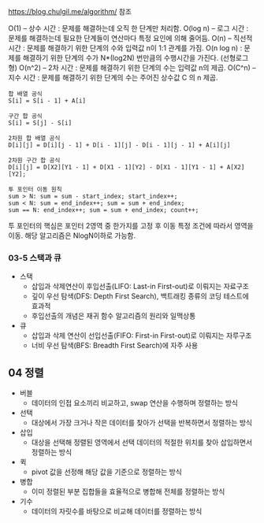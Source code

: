 https://blog.chulgil.me/algorithm/ 참조

O(1) – 상수 시간 : 문제를 해결하는데 오직 한 단계만 처리함.
O(log n) – 로그 시간 : 문제를 해결하는데 필요한 단계들이 연산마다 특정 요인에 의해 줄어듬.
O(n) – 직선적 시간 : 문제를 해결하기 위한 단계의 수와 입력값 n이 1:1 관계를 가짐.
O(n log n) : 문제를 해결하기 위한 단계의 수가 N*(log2N) 번만큼의 수행시간을 가진다. (선형로그형)
O(n^2) – 2차 시간 : 문제를 해결하기 위한 단계의 수는 입력값 n의 제곱.
O(C^n) – 지수 시간 : 문제를 해결하기 위한 단계의 수는 주어진 상수값 C 의 n 제곱.

```
합 배열 공식
S[i] = S[i - 1] + A[i]

구간 합 공식
S[i] = S[j] - S[i]
```


```
2차원 합 배열 공식
D[i][j] = D[i][j - 1] + D[i - 1][j] - D[i - 1][j - 1] + A[i][j]

2차원 구간 합 공식 
D[i][j] = D[X2][Y1 - 1] + D[X1 - 1][Y2] - D[X1 - 1][Y1 - 1] + A[X2][Y2];
```

```
투 포인터 이동 원칙
sum > N: sum = sum - start_index; start_index++;
sum < N: sum = end_index++; sum = sum + end_index;
sum == N: end_index++; sum = sum + end_index; count++;
```
투 포인터의 핵심은 포인터 2영역 중 한가지를 고정 후 이동 특정 조건에
따라서 영역을 이동. 해당 알고리즘은 NlogN이하로 가능함.

### 03-5 스택과 큐
* 스택
    * 삽입과 삭제연산이 후입선출(LIFO: Last-in First-out)로 이뤄지는 자료구조
    * 깊이 우선 탐색(DFS: Depth First Search), 백트래킹 종류의 코딩 테스트에 효과적
    * 후입선출의 개념은 재귀 함수 알고리즘의 원리와 일맥상통
* 큐
    * 삽입과 삭제 연산이 선입선출(FIFO: First-in First-out)로 이뤄지는 자루구조
    * 너비 우선 탐색(BFS: Breadth First Search)에 자주 사용

## 04 정렬
* 버블
  * 데이터의 인접 요소끼리 비교하고, swap 연산을 수행하며 정렬하는 방식 
* 선택
  * 대상에서 가장 크거나 작은 데이터를 찾아가 선택을 반복하면서 정렬하는 방식 
* 삽입
  * 대상을 선택해 정렬된 영역에서 선택 데이터의 적절한 위치를 찾아 삽입하면서 정렬하는 방식
* 퀵
  * pivot 값을 선정해 해당 값을 기준으로 정렬하는 방식
* 병합
  * 이미 정렬된 부분 집합들을 효율적으로 병합해 전체를 정렬하는 방식
* 기수
  * 데이터의 자릿수를 바탕으로 비교해 데이터를 정렬하는 방식 